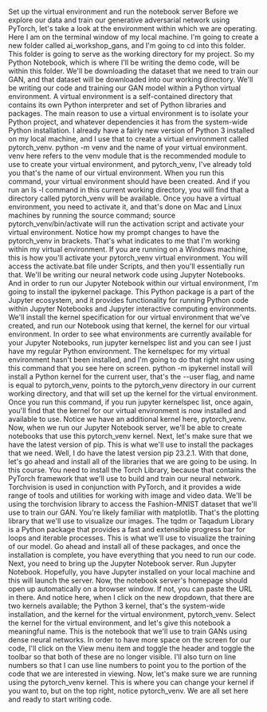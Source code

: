 Set up the virtual environment and run the notebook server
Before we explore our data and train our generative adversarial network using PyTorch, let's take a look at the environment within which we are operating. Here I am on the terminal window of my local machine. I'm going to create a new folder called ai_workshop_gans, and I'm going to cd into this folder. This folder is going to serve as the working directory for my project. So my Python Notebook, which is where I'll be writing the demo code, will be within this folder. We'll be downloading the dataset that we need to train our GAN, and that dataset will be downloaded into our working directory. We'll be writing our code and training our GAN model within a Python virtual environment. A virtual environment is a self-contained directory that contains its own Python interpreter and set of Python libraries and packages. The main reason to use a virtual environment is to isolate your Python project, and whatever dependencies it has from the system-wide Python installation. I already have a fairly new version of Python 3 installed on my local machine, and I use that to create a virtual environment called pytorch_venv. python -m venv and the name of your virtual environment. venv here refers to the venv module that is the recommended module to use to create your virtual environment, and pytorch_venv, I've already told you that's the name of our virtual environment. When you run this command, your virtual environment should have been created. And if you run an ls -l command in this current working directory, you will find that a directory called pytorch_venv will be available. Once you have a virtual environment, you need to activate it, and that's done on Mac and Linux machines by running the source command; source pytorch_venv/bin/activate will run the activation script and activate your virtual environment. Notice how my prompt changes to have the pytorch_venv in brackets. That's what indicates to me that I'm working within my virtual environment. If you are running on a Windows machine, this is how you'll activate your pytorch_venv virtual environment. You will access the activate.bat file under Scripts, and then you'll essentially run that. We'll be writing our neural network code using Jupyter Notebooks. And in order to run our Jupyter Notebook within our virtual environment, I'm going to install the ipykernel package. This Python package is a part of the Jupyter ecosystem, and it provides functionality for running Python code within Jupyter Notebooks and Jupyter interactive computing environments. We'll install the kernel specification for our virtual environment that we've created, and run our Notebook using that kernel, the kernel for our virtual environment. In order to see what environments are currently available for your Jupyter Notebooks, run jupyter kernelspec list and you can see I just have my regular Python environment. The kernelspec for my virtual environment hasn't been installed, and I'm going to do that right now using this command that you see here on screen. python -m ipykernel install will install a Python kernel for the current user, that's the --user flag, and name is equal to pytorch_venv, points to the pytorch_venv directory in our current working directory, and that will set up the kernel for the virtual environment. Once you run this command, if you run jupyter kernelspec list, once again, you'll find that the kernel for our virtual environment is now installed and available to use. Notice we have an additional kernel here, pytorch_venv. Now, when we run our Jupyter Notebook server, we'll be able to create notebooks that use this pytorch_venv kernel. Next, let's make sure that we have the latest version of pip. This is what we'll use to install the packages that we need. Well, I do have the latest version pip 23.2.1. With that done, let's go ahead and install all of the libraries that we are going to be using. In this course. You need to install the Torch Library, because that contains the PyTorch framework that we'll use to build and train our neural network. Torchvision is used in conjunction with PyTorch, and it provides a wide range of tools and utilities for working with image and video data. We'll be using the torchvision library to access the Fashion-MNIST dataset that we'll use to train our GAN. You're likely familiar with matplotlib. That's the plotting library that we'll use to visualize our images. The tqdm or Taqadum Library is a Python package that provides a fast and extensible progress bar for loops and iterable processes. This is what we'll use to visualize the training of our model. Go ahead and install all of these packages, and once the installation is complete, you have everything that you need to run our code. Next, you need to bring up the Jupyter Notebook server. Run Jupyter Notebook. Hopefully, you have Jupyter installed on your local machine and this will launch the server. Now, the notebook server's homepage should open up automatically on a browser window. If not, you can paste the URL in there. And notice here, when I click on the new dropdown, that there are two kernels available; the Python 3 kernel, that's the system-wide installation, and the kernel for the virtual environment, pytorch_venv. Select the kernel for the virtual environment, and let's give this notebook a meaningful name. This is the notebook that we'll use to train GANs using dense neural networks. In order to have more space on the screen for our code, I'll click on the View menu item and toggle the header and toggle the toolbar so that both of these are no longer visible. I'll also turn on line numbers so that I can use line numbers to point you to the portion of the code that we are interested in viewing. Now, let's make sure we are running using the pytorch_venv kernel. This is where you can change your kernel if you want to, but on the top right, notice pytorch_venv. We are all set here and ready to start writing code.